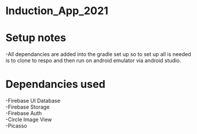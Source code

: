 # Induction_App_2021

# Setup notes
-All dependancies are added into the gradle set up so to set up all is needed is to clone to respo and then run on android emulator via android studio.

# Dependancies used
-Firebase UI Database <br/>
-Firebase Storage <br/>
-Firebase Auth <br/>
-Circle Image View <br/>
-Picasso <br/>

